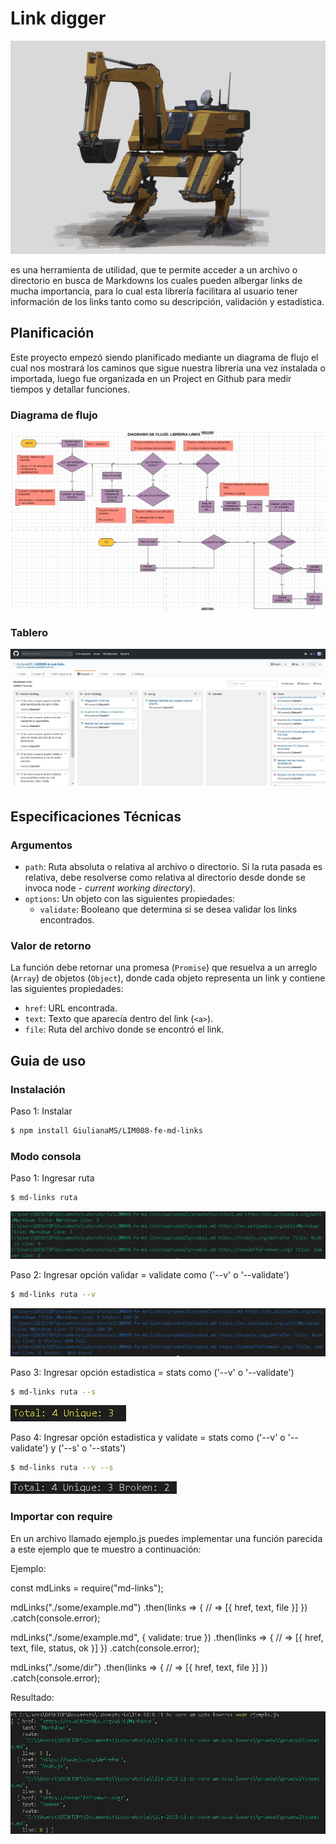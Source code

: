 # Link digger

![LinkDigger](./img/excavator.jpg)

es una herramienta de utilidad, que te permite acceder a un archivo o directorio 
en busca de Markdowns los cuales pueden albergar links de mucha importancia, para
lo cual esta librería facilitara al usuario tener información de los links tanto 
como su descripción, validación y estadística.

## Planificación

Este proyecto empezó siendo planificado mediante un diagrama de flujo el cual 
nos mostrará los caminos que sigue nuestra librería una vez instalada o importada,
luego fue organizada en un Project en Github para medir tiempos y detallar funciones. 

### Diagrama de flujo

![Diagrama](./img/diagrama.jpg)

### Tablero

![Project](./img/project.jpg)

## Especificaciones Técnicas

### Argumentos

- `path`: Ruta absoluta o relativa al archivo o directorio. Si la ruta pasada es
  relativa, debe resolverse como relativa al directorio desde donde se invoca
  node - _current working directory_).
- `options`: Un objeto con las siguientes propiedades:
  * `validate`: Booleano que determina si se desea validar los links
    encontrados.

### Valor de retorno

La función debe retornar una promesa (`Promise`) que resuelva a un arreglo
(`Array`) de objetos (`Object`), donde cada objeto representa un link y contiene
las siguientes propiedades:

- `href`: URL encontrada.
- `text`: Texto que aparecía dentro del link (`<a>`).
- `file`: Ruta del archivo donde se encontró el link.

## Guia de uso

### Instalación 

Paso 1: Instalar

```sh
$ npm install GiulianaMS/LIM008-fe-md-links
```

### Modo consola 

Paso 1: Ingresar ruta

```sh
$ md-links ruta  
```

![Route](./img/route.jpg)

Paso 2: Ingresar opción validar = validate como ('--v' o '--validate')

```sh
$ md-links ruta --v
```

![Validate](./img/validate.jpg)

Paso 3: Ingresar opción estadistica = stats como ('--v' o '--validate')

```sh
$ md-links ruta --s
```

![Stats](./img/estadistica.jpg)

Paso 4: Ingresar opción estadistica y validate = stats como ('--v' o '--validate') y ('--s' o '--stats')

```sh
$ md-links ruta --v --s
```

![Validate and Stats](./img/validateStats.jpg)

### Importar con require

En un archivo llamado ejemplo.js puedes implementar una función parecida a este ejemplo que te muestro a continuación:

Ejemplo:

const mdLinks = require("md-links");

mdLinks("./some/example.md")
  .then(links => {
    // => [{ href, text, file }]
  })
  .catch(console.error);

mdLinks("./some/example.md", { validate: true })
  .then(links => {
    // => [{ href, text, file, status, ok }]
  })
  .catch(console.error);

mdLinks("./some/dir")
  .then(links => {
    // => [{ href, text, file }]
  })
  .catch(console.error);

Resultado: 

![resul](./img/result.jpg)